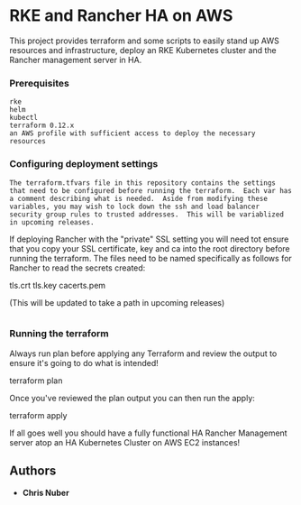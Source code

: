 # RKE and Rancher HA on AWS

This project provides terraform and some scripts to easily stand up AWS resources and infrastructure, deploy an RKE Kubernetes cluster and the Rancher management server in HA.

### Prerequisites

```
rke
helm
kubectl
terraform 0.12.x
an AWS profile with sufficient access to deploy the necessary resources
```

### Configuring deployment settings

```
The terraform.tfvars file in this repository contains the settings that need to be configured before running the terraform.  Each var has a comment describing what is needed.  Aside from modifying these variables, you may wish to lock down the ssh and load balancer security group rules to trusted addresses.  This will be variablized in upcoming releases.
```
If deploying Rancher with the "private" SSL setting you will need tot ensure that you copy your SSL certificate, key and ca into the root directory before running the terraform.  The files need to be named specifically as follows for Rancher to read the secrets created:

tls.crt
tls.key
cacerts.pem

(This will be updated to take a path in upcoming releases)
```
```
### Running the terraform

Always run plan before applying any Terraform and review the output to ensure it's going to do what is intended!

terraform plan

Once you've reviewed the plan output you can then run the apply:

terraform apply

If all goes well you should have a fully functional HA Rancher Management server atop an HA Kubernetes Cluster on AWS EC2 instances!

## Authors

* **Chris Nuber**

